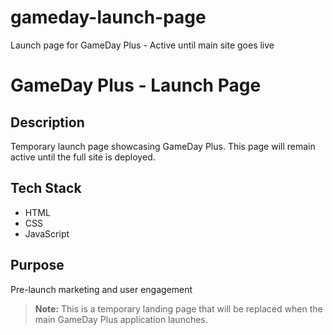 # gameday-launch-page
Launch page for GameDay Plus - Active until main site goes live
# GameDay Plus - Launch Page

## Description
Temporary launch page showcasing GameDay Plus. This page will remain active until the full site is deployed.

## Tech Stack
- HTML
- CSS
- JavaScript

## Purpose
Pre-launch marketing and user engagement

> **Note:** This is a temporary landing page that will be replaced when the main GameDay Plus application launches.
